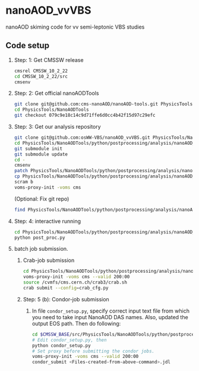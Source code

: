 # nanoAOD_vvVBS
nanoAOD skiming code for vv semi-leptonic VBS studies

## Code setup

1. Step: 1: Get CMSSW release

   ```bash
   cmsrel CMSSW_10_2_22
   cd CMSSW_10_2_22/src
   cmsenv
   ```
   
2. Step: 2: Get  official nanoAODTools

   ```bash
   git clone git@github.com:cms-nanoAOD/nanoAOD-tools.git PhysicsTools/NanoAODTools
   cd PhysicsTools/NanoAODTools
   git checkout 079c9e18c14c9d71ffe6d0cc4b42f15d97c29efc
   ```
   
3. Step: 3: Get our analysis repository

   ```bash
   git clone git@github.com:osWW-VBS/nanoAOD_vvVBS.git PhysicsTools/NanoAODTools/python/postprocessing/analysis/nanoAOD_vvVBS
   cd PhysicsTools/NanoAODTools/python/postprocessing/analysis/nanoAOD_vvVBS
   git submodule init
   git submodule update
   cd -
   cmsenv
   patch PhysicsTools/NanoAODTools/python/postprocessing/analysis/nanoAOD_vvVBS/nanoAOD_tools.patch
   cp PhysicsTools/NanoAODTools/python/postprocessing/analysis/nanoAOD_vvVBS/data/btag/*.csv PhysicsTools/NanoAODTools/data/btagSF/.
   scram b
   voms-proxy-init -voms cms
   ```
   
   (Optional: Fix git repo)

   ```bash
   find PhysicsTools/NanoAODTools/python/postprocessing/analysis/nanoAOD_vvVBS/.git/ -name "*.py*" -delete
   ```

4. Step: 4: interactive running

   ```bash
   cd PhysicsTools/NanoAODTools/python/postprocessing/analysis/nanoAOD_vvVBS
   python post_proc.py
   ```
   
5. batch job submission.
   1. Crab-job submission   
      ```bash
      cd PhysicsTools/NanoAODTools/python/postprocessing/analysis/nanoAOD_skim
      voms-proxy-init -voms cms --valid 200:00
      source /cvmfs/cms.cern.ch/crab3/crab.sh
      crab submit --config=crab_cfg.py
      ```

   2. Step: 5 (b): Condor-job submission
      1. In file `condor_setup.py`, specify correct input text file from which you need to take input NanoAOD DAS names. Also, updated the output EOS path. Then do following:

         ```bash
         cd $CMSSW_BASE/src/PhysicsTools/NanoAODTools/python/postprocessing/analysis/nanoAOD_vvVBS
         # Edit condor_setup.py, then
         python condor_setup.py
         # Set proxy before submitting the condor jobs.
         voms-proxy-init -voms cms --valid 200:00
         condor_submit <Files-created-from-above-command>.jdl
         ```


